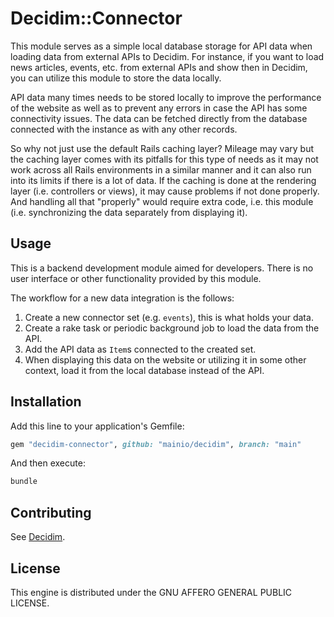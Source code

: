 # Decidim::Connector

This module serves as a simple local database storage for API data when loading
data from external APIs to Decidim. For instance, if you want to load news
articles, events, etc. from external APIs and show then in Decidim, you can
utilize this module to store the data locally.

API data many times needs to be stored locally to improve the performance of the
website as well as to prevent any errors in case the API has some connectivity
issues. The data can be fetched directly from the database connected with the
instance as with any other records.

So why not just use the default Rails caching layer? Mileage may vary but the
caching layer comes with its pitfalls for this type of needs as it may not work
across all Rails environments in a similar manner and it can also run into its
limits if there is a lot of data. If the caching is done at the rendering layer
(i.e. controllers or views), it may cause problems if not done properly. And
handling all that "properly" would require extra code, i.e. this module (i.e.
synchronizing the data separately from displaying it).

## Usage

This is a backend development module aimed for developers. There is no user
interface or other functionality provided by this module.

The workflow for a new data integration is the follows:

1. Create a new connector set (e.g. `events`), this is what holds your data.
2. Create a rake task or periodic background job to load the data from the API.
3. Add the API data as `Item`s connected to the created set.
4. When displaying this data on the website or utilizing it in some other
   context, load it from the local database instead of the API.

## Installation

Add this line to your application's Gemfile:

```ruby
gem "decidim-connector", github: "mainio/decidim", branch: "main"
```

And then execute:

```bash
bundle
```

## Contributing

See [Decidim](https://github.com/decidim/decidim).

## License

This engine is distributed under the GNU AFFERO GENERAL PUBLIC LICENSE.

